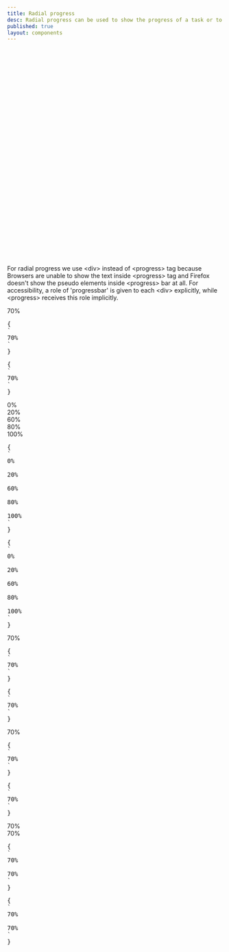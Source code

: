 ```yaml
---
title: Radial progress
desc: Radial progress can be used to show the progress of a task or to show the passing of time.
published: true
layout: components
---
```


<script>
  import Component from "$components/Component.svelte"
  import ClassTable from "$components/ClassTable.svelte"
  import ComponentPageTabs from "$components/ComponentPageTabs.svelte"
  import BrowserSupport from "$components/BrowserSupport.svelte"
  import Translate from "$components/Translate.svelte"
  import { prefix } from '$lib/stores';
  import { replace } from '$lib/actions';
</script>

<Translate text="Radial progress needs `--value` CSS variable to work.<br />To change the size, use `--size` CSS variable which has a default value of `5rem`.<br />To change the thickness, use `--thickness` CSS variable which is 10% of the size by default.<br />" />

<div class="alert alert-info text-sm mt-2">
  <svg xmlns="http://www.w3.org/2000/svg" fill="none" viewBox="0 0 24 24" class="stroke-info-content shrink-0 w-6 h-6"><path stroke-linecap="round" stroke-linejoin="round" stroke-width="2" d="M13 16h-1v-4h-1m1-4h.01M21 12a9 9 0 11-18 0 9 9 0 0118 0z"></path></svg>
  For radial progress we use &lt;div&gt; instead of &lt;progress&gt; tag because Browsers are unable to show the text inside &lt;progress&gt; tag and Firefox doesn't show the pseudo elements inside &lt;progress&gt; bar at all.
  For accessibility, a role of 'progressbar' is given to each &lt;div&gt; explicitly, while 
  &lt;progress&gt; receives this role implicitly.
</div>

<!-- <ComponentPageTabs/> -->

<ClassTable
data="{[
  { type:'component', class: 'radial-progress', desc: 'Shows a radial progress' },
]}"
/>

<Component title="Radial progress">
<div class="radial-progress" style="--value:70;" role="progressbar" aria-valuenow="70" aria-valuetext="70%">70%</div>
<pre slot="html" use:replace={{ to: $prefix }}>{
`<div class="$$radial-progress" style="--value:70;" role="progressbar" aria-valuenow="70" aria-valuetext="70%">70%</div>`
}</pre>
<pre slot="jsx" use:replace={{ to: $prefix }}>{
`<div className="$$radial-progress" style={{"--value":70}} role="progressbar" aria-valuenow="70" aria-valuetext="70%">70%</div>`
}</pre>
</Component>

<Component title="Different values">
<div class="radial-progress" style="--value:0;" role="progressbar" aria-valuenow="0" aria-valuetext="0%">0%</div>
<div class="radial-progress" style="--value:20;" role="progressbar" aria-valuenow="20" aria-valuetext="20%">20%</div>
<div class="radial-progress" style="--value:60;" role="progressbar" aria-valuenow="60" aria-valuetext="60%">60%</div>
<div class="radial-progress" style="--value:80;" role="progressbar" aria-valuenow="80" aria-valuetext="80%">80%</div>
<div class="radial-progress" style="--value:100;" role="progressbar" aria-valuenow="100" aria-valuetext="100%">100%</div>
<pre slot="html" use:replace={{ to: $prefix }}>{
`<div class="$$radial-progress" style="--value:0;" role="progressbar" aria-valuenow="0" aria-valuetext="0%">0%</div>
<div class="$$radial-progress" style="--value:20;" role="progressbar" aria-valuenow="20" aria-valuetext="20%">20%</div>
<div class="$$radial-progress" style="--value:60;" role="progressbar" aria-valuenow="60" aria-valuetext="60%">60%</div>
<div class="$$radial-progress" style="--value:80;" role="progressbar" aria-valuenow="80" aria-valuetext="80%">80%</div>
<div class="$$radial-progress" style="--value:100;" role="progressbar" aria-valuenow="100" aria-valuetext="100%">100%</div>`
}</pre>
<pre slot="jsx" use:replace={{ to: $prefix }}>{
`<div className="$$radial-progress" style={{"--value":0}} role="progressbar" aria-valuenow="0" aria-valuetext="0%">0%</div>
<div className="$$radial-progress" style={{"--value":20}} role="progressbar" aria-valuenow="20" aria-valuetext="20%">20%</div>
<div className="$$radial-progress" style={{"--value":60}} role="progressbar" aria-valuenow="60" aria-valuetext="60%">60%</div>
<div className="$$radial-progress" style={{"--value":80}} role="progressbar" aria-valuenow="80" aria-valuetext="80%">80%</div>
<div className="$$radial-progress" style={{"--value":100}} role="progressbar" aria-valuenow="100" aria-valuetext="100%">100%</div>`
}</pre>
</Component>

<Component title="Custom color">
<div class="radial-progress text-primary" style="--value:70;" role="progressbar" aria-valuenow="70" aria-valuetext="70%">70%</div>
<pre slot="html" use:replace={{ to: $prefix }}>{
`<div class="$$radial-progress text-primary" style="--value:70;" role="progressbar" aria-valuenow="70" aria-valuetext="70%">70%</div>`
}</pre>
<pre slot="jsx" use:replace={{ to: $prefix }}>{
`<div className="$$radial-progress text-primary" style={{"--value":70}} role="progressbar" aria-valuenow="70" aria-valuetext="70%">70%</div>`
}</pre>
</Component>

<Component title="With background color and border">
<div class="radial-progress bg-primary text-primary-content border-4 border-primary" style="--value:70;" role="progressbar" aria-valuenow="70" aria-valuetext="70%">70%</div>
<pre slot="html" use:replace={{ to: $prefix }}>{
`<div class="$$radial-progress bg-primary text-primary-content border-4 border-primary" style="--value:70;" role="progressbar" aria-valuenow="70" aria-valuetext="70%">70%</div>`
}</pre>
<pre slot="jsx" use:replace={{ to: $prefix }}>{
`<div className="$$radial-progress bg-primary text-primary-content border-4 border-primary" style={{"--value":70}} role="progressbar" aria-valuenow="70" aria-valuetext="70%">70%</div>`
}</pre>
</Component>

<Component title="Custom size and custom thickness">
<div class="radial-progress" style="--value:70; --size:12rem; --thickness: 2px;" role="progressbar" aria-valuenow="70" aria-valuetext="70%">70%</div>
<div class="radial-progress" style="--value:70; --size:12rem; --thickness: 2rem;" role="progressbar" aria-valuenow="70" aria-valuetext="70%">70%</div>
<pre slot="html" use:replace={{ to: $prefix }}>{
`<div class="$$radial-progress" style="--value:70; --size:12rem; --thickness: 2px;" role="progressbar" aria-valuenow="70" aria-valuetext="70%">70%</div>
<div class="$$radial-progress" style="--value:70; --size:12rem; --thickness: 2rem;" role="progressbar" aria-valuenow="70" aria-valuetext="70%">70%</div>`
}</pre>
<pre slot="jsx" use:replace={{ to: $prefix }}>{
`<div className="$$radial-progress" style={{ "--value": "70", "--size": "12rem", "--thickness": "2px" }} role="progressbar" aria-valuenow="70" aria-valuetext="70%">70%</div>
<div className="$$radial-progress" style={{ "--value": "70", "--size": "12rem", "--thickness": "2rem" }} role="progressbar" aria-valuenow="70" aria-valuetext="70%">70%</div>`
}</pre>
</Component>

